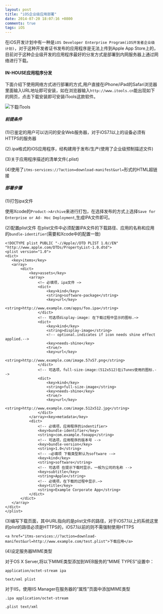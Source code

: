 ```yaml
---
layout: post
title: "iOS企业级应用部署"
date: 2014-07-20 18:07:16 +0800
comments: true
tags: iOS
---
```


在iOS开发计划中有一种是`iOS Developer Enterprise Program(iOS开发者企业级计划)`，对于这种开发者证书发布的应用程序是无法上传到Apple App Store上的，目前对于这种企业级开发的应用程序最好的分发方式是部署到内网服务器上通过网络进行下载。

#### IN-HOUSE应用程序分发

下面介绍下使用网络方式进行部署的方式,用户直接在iPhone/iPad的Safari浏览器里面输入URL地址即可安装，如在浏览器输入`http://www.itools.cn`能出现如下的网页，点击下载安装即可安装iTools这款软件。

![下载iTools](/images/ios_enterprise_deploy/ios_enterprise_deploy.png)

##### 前提条件

(1)已鉴定的用户可以访问的安全Web服务器，对于iOS7.1以上的设备必须有HTTPS的服务器

(2).ipa格式的iOS应用程序，经构建用于发布/生产(使用了企业级预制描述文件)

(3)关于应用程序描述的清单文件(.plist)

(4)使用了`itms-services://?action=download-manifest&url=`形式的HTML超链接

##### 部署步骤

(1)打包ipa文件

使用Xcode的`Product->Archive`来进行打包，在选择发布的方式上选择`Save for Enterprise or Ad- Hoc Deployment`,生成IPA文件即可。
  
(2)配置plist文件
在plist文件中必须配置IPA文件的下载路径、应用的名称和应用的`bundle-identifier`(需要和Xcode中的配置一致)

```
<!DOCTYPE plist PUBLIC "-//Apple//DTD PLIST 1.0//EN" "http://www.apple.com/DTDs/PropertyList-1.0.dtd">
<plist version="1.0">
<dict>
   <key>items</key>
   <array>
       <dict>
           <key>assets</key>
           <array>
	           <!— 必填项，ipa文件 —>
               <dict>
                   <key>kind</key>
                   <string>software-package</string>
                   <key>url</key>
                   <string>http://www.example.com/apps/foo.ipa</string>
               </dict>
               <!-- 可选项display-image: 在下载过程中显示的图标.—>
               <dict>
                   <key>kind</key>
                   <string>display-image</string>
                   <!-- optional.indicates if icon needs shine effect applied.-->
                   <key>needs-shine</key>
                   <true/>
                   <key>url</key>
                   <string>http://www.example.com/image.57x57.png</string>
               </dict>
               <!-- 可选项，full-size-image:(512x512)在iTunes使用的图标.-->
               <dict>
                   <key>kind</key>
                   <string>full-size-image</string>
                   <key>needs-shine</key>
                   <true/>
                   <key>url</key>
		   			<string>http://www.example.com/image.512x512.jpg</string>
               </dict>
           </array><key>metadata</key>
           <dict>
               <!-- 必填项，应用程序的indentifier>
               <key>bundle-identifier</key>
               <string>com.example.fooapp</string>
               <!-- 可选项，应用程序的版本号 -->
               <key>bundle-version</key>
               <string>1.0</string>
               <!-- —必填项 下载类型默认为software -—>
               <key>kind</key>
               <string>software</string>
               <!-- 可选项 在提示下载时显示，一般为公司的名称 -->
               <key>subtitle</key>
               <string>Apple</string>
               <!-- 必填项，在下载的过程中显示.—>
               <key>title</key>
               <string>Example Corporate App</string>
           </dict>
       </dict>
   </array>
</dict>
</plist>
```

(3)编写下载页面，其中URL指向的是plist文件的路径，对于iOS7.1以上的系统这里的plist的路径必须是HTTPS的，iOS7.1以前的则不需强制使用HTTPS

```
<a href="itms-services://?action=download-manifest&url=http://www.example.com/test.plist">下载应用</a>
```

(4)设定服务器MIME类型

对于OS X Server,将以下MIME类型添加到WEB服务的“MIME TYPES”设置中：

`application/octet-stream ipa`

`text/xml plist`

对于IIS，使用IIS Manager在服务器的“属性”页面中添加MIME类型

`.ipa application/octet-stream`

`.plist text/xml`